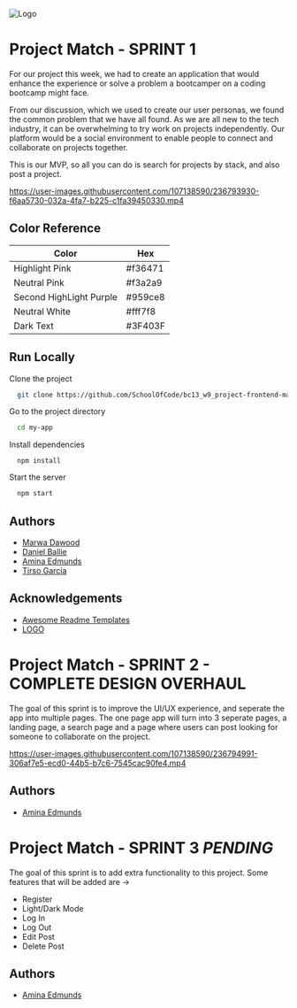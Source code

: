 ![Logo](src/fonts_images/wallpaper.png)


# Project Match - SPRINT 1

For our project this week, we had to create an application that would enhance the experience 
or solve a problem a bootcamper on a coding bootcamp might face.  

From our discussion, which we used to create our user personas, 
we found the common problem that we have all found. As we are all new to the tech industry,
it can be overwhelming to try work on projects independently. Our platform would be a social environment 
to enable people to connect and collaborate on projects together.

This is our MVP, so all you can do is search for projects by stack, and also post a project.


https://user-images.githubusercontent.com/107138590/236793930-f6aa5730-032a-4fa7-b225-c1fa39450330.mp4





## Color Reference

| Color             | Hex                                                                |
| ----------------- | ------------------------------------------------------------------ |
| Highlight Pink |#f36471 |
| Neutral Pink | #f3a2a9|
| Second HighLight Purple | #959ce8 |
| Neutral White  |#fff7f8 |
| Dark Text  | #3F403F|


## Run Locally

Clone the project

```bash
  git clone https://github.com/SchoolOfCode/bc13_w9_project-frontend-madt
```

Go to the project directory

```bash
  cd my-app
```

Install dependencies

```react
  npm install
```

Start the server

```bash
  npm start
```


## Authors

- [Marwa Dawood](https://github.com/MarwaDawood)
- [Daniel Ballie](https://www.github.com/cmndgrab)
- [Amina Edmunds](https://www.github.com/edmundsamina)
- [Tirso Garcia](https://github.com/Tirsog)


## Acknowledgements

 - [Awesome Readme Templates](https://awesomeopensource.com/project/elangosundar/awesome-README-templates)
 - [LOGO](https://www.canva.com/)



# Project Match - SPRINT 2 - COMPLETE DESIGN OVERHAUL

The goal of this sprint is to improve the UI/UX experience, and seperate the app into multiple pages. The one page app will turn into 3 seperate pages, a landing page, a search page and a page where users can post looking for someone to collaborate on the project.



https://user-images.githubusercontent.com/107138590/236794991-306af7e5-ecd0-44b5-b7c6-7545cac90fe4.mp4



## Authors

- [Amina Edmunds](https://www.github.com/edmundsamina)


# Project Match - SPRINT 3 *PENDING*

The goal of this sprint is to add extra functionality to this project. Some features that will be added are -> 

- Register
- Light/Dark Mode
- Log In
- Log Out 
- Edit Post 
- Delete Post



## Authors

- [Amina Edmunds](https://www.github.com/edmundsamina)
